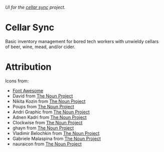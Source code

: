 _UI for the [cellar sync](https://github.com/brystmar/cellar-sync/) project._

# Cellar Sync
Basic inventory management for bored tech workers with unwieldy cellars of beer, wine, mead, and/or cider.


# Attribution
Icons from:
* [Font Awesome](https://fontawesome.com/license)
* David from [The Noun Project](https://thenounproject.com/)
* Nikita Kozin from [The Noun Project](https://thenounproject.com/)
* Poups from [The Noun Project](https://thenounproject.com/)
* Andri Graphic from [The Noun Project](https://thenounproject.com/)
* Adnen Kadri from [The Noun Project](https://thenounproject.com/)
* Clockwise from [The Noun Project](https://thenounproject.com/)
* ghayn from [The Noun Project](https://thenounproject.com/)
* Vladimir Belochkin from [The Noun Project](https://thenounproject.com/)
* Gabriele Malaspina from [The Noun Project](https://thenounproject.com/)
* nauraicon from [The Noun Project](https://thenounproject.com/)

